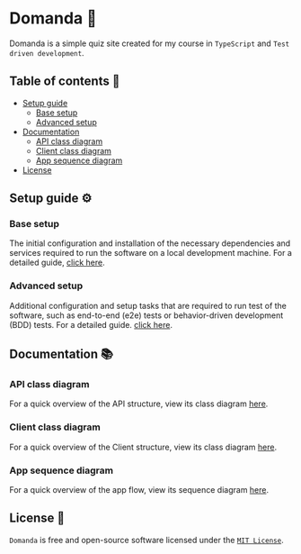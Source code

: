 # Domanda 🎨

Domanda is a simple quiz site created for my course in `TypeScript` and `Test driven development`.

## Table of contents 📖

- <a href="#setup-guide-%EF%B8%8F">Setup guide</a>
  - <a href="#base-setup">Base setup</a>
  - <a href="#advanced-setup">Advanced setup</a>
- <a href="#documentation-">Documentation</a>
  - <a href="#api-class-diagram">API class diagram</a>
  - <a href="#client-class-diagram">Client class diagram</a>
  - <a href="#app-sequence-diagram">App sequence diagram</a>
- <a href="#license-">License</a>

## Setup guide ⚙️

### Base setup

The initial configuration and installation of the necessary dependencies and services required to run the software on a local development machine. For a detailed guide, [click here](./docs/BASE_SETUP.md).

### Advanced setup

Additional configuration and setup tasks that are required to run test of the software, such as end-to-end (e2e) tests or behavior-driven development (BDD) tests. For a detailed guide. [click here](./docs/ADVANCED_SETUP.md).


## Documentation 📚

### API class diagram

For a quick overview of the API structure, view its class diagram [here](./docs/API_CLASS_DIAGRAM.md).

### Client class diagram

For a quick overview of the Client structure, view its class diagram [here](./docs/CLIENT_CLASS_DIAGRAM.md).

### App sequence diagram

For a quick overview of the app flow, view its sequence diagram [here](./docs/APP_SEQUENCE_DIAGRAM.md).

## License 📃

`Domanda` is free and open-source software licensed under the <a href="./LICENSE">`MIT License`</a>. 
